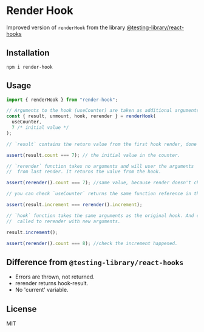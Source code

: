 # Render Hook

Improved version of `renderHook` from the library
[@testing-library/react-hooks](https://www.npmjs.com/package/@testing-library/react-hooks)

## Installation

```
npm i render-hook
```

## Usage

```js
import { renderHook } from "render-hook";

// Arguments to the hook (useCounter) are taken as additional arguments.
const { result, unmount, hook, rerender } = renderHook(
  useCounter,
  7 /* initial value */
);

// `result` contains the return value from the first hook render, done when calling `renderHook`.

assert(result.count === 7); // the initial value in the counter.

// `rerender` function takes no arguments and will user the arguments
//  from last render. It returns the value from the hook.

assert(rerender().count === 7); //same value, because render doesn't change the value.

// you can check `useCounter` returns the same function reference in the two renders.

assert(result.increment === rerender().increment);

// `hook` function takes the same arguments as the original hook. And can be
//  called to rerender with new arguments.

result.increment();

assert(rerender().count === 8); //check the increment happened.
```

## Difference from `@testing-library/react-hooks`

- Errors are thrown, not returned.
- rerender returns hook-result.
- No 'current' variable.

## License

MIT
